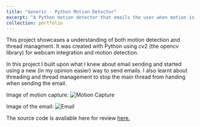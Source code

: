 ```yaml
---
title: "Generic - Python Motion Detector"
excerpt: "A Python motion detector that emails the user when motion is detected.<br/><img src='https://imgur.com/Q6YPlzY.jpg'>"
collection: portfolio
---
```


This project showcases a understanding of both motion detection and thread managment. It was created with Python using cv2 (the opencv library) for webcam integration and motion detection. 

In this project I built upon what I knew about email sending and started using a new (in my opinion easier) way to send emails. I also learnt about threading and thread management to stop the main thread from handing when sending the email.

Image of motion capture: 
![Motion Capture](https://imgur.com/Q6YPlzY.jpg)

Image of the email: 
![Email](https://imgur.com/7G7NHmd.jpg)

The source code is available here for review [here.](https://github.com/JackDKillelea/python-motion-detector)
